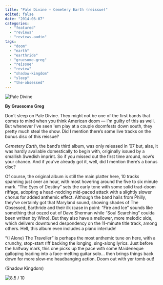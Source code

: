 ```yaml
---
title: "Pale Divine – Cemetery Earth (reissue)"
edited: false
date: "2014-03-07"
categories:
  - "featured"
  - "reviews"
  - "reviews-audio"
tags:
  - "doom"
  - "earth"
  - "earthride"
  - "gruesome-greg"
  - "reissue"
  - "review"
  - "shadow-kingdom"
  - "sleep"
  - "the-obsessed"
---
```


![Pale Divine](http://www.hellbound.ca/wp-content/uploads/2014/03/Pale-Divine1-590x590.jpg)

**By Gruesome Greg**

Don’t sleep on Pale Divine. They might not be one of the first bands that comes to mind when you think American doom — I’m guilty of this as well. But whenever I’ve seen 'em play at a couple doomfests down south, they pretty much steal the show. Did I mention there’s some live tracks on the bonus disc of this reissue?

_Cemetery Earth_, the band’s third album, was only released in ’07 but, alas, it was hardly available domestically to begin with, originally issued by a smallish Swedish imprint. So if you missed out the first time around, now’s your chance. And if you’ve already got it, well, did I mention there’s a bonus disc?

Of course, the original album is still the main platter here, 10 tracks spanning just over an hour, with most hovering around the five to six minute mark. “The Eyes of Destiny” sets the early tone with some solid trad-doom riffage, adopting a head-nodding mid-paced attack with a slightly slower chorus for added anthemic effect. Although the band hails from Philly, they’ve certainly got that Maryland sound, showing shades of The Obsessed, Earthride and their ilk (case in point: “Fire and Ice” sounds like something that oozed out of Dave Sherman while “Soul Searching” coulda been written by Wino). But they also have a mellower, more melodic side, which delivers downtuned despondency on the 11-minute title track, among others. Hell, this album even includes a piano interlude!

“(I Alone) The Traveller” is perhaps the most anthemic tune on here, with a crunchy, stop-start riff backing the longing, sing-along lyrics. Just before the halfway mark, this one picks up the pace with some Maideneque galloping leading into a face-melting guitar solo… then brings things back down for more slow-mo headbanging action. Doom out with yer tomb out!

(Shadow Kingdom)

![8.5 / 10](http://www.hellbound.ca/wp-content/uploads/2009/08/review851.png)
